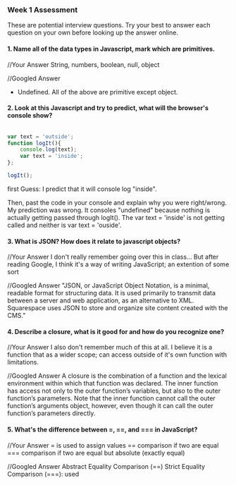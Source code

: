 ### Week 1 Assessment

These are potential interview questions. Try your best to answer each question on your own before looking up the answer online.

#### 1. Name all of the data types in Javascript, mark which are primitives.

  //Your Answer
String, numbers, boolean, null, object  

  //Googled Answer
+ Undefined. All of the above are primitive except object.

#### 2. Look at this Javascript and try to predict, what will the browser's console show?

``` javascript

var text = 'outside';
function logIt(){
    console.log(text);
    var text = 'inside';
};

logIt();

```

first Guess:
I predict that it will console log "inside".

Then, past the code in your console and explain why you were right/wrong.
My prediction was wrong. It consoles "undefined" because nothing is actually getting passed through logIt(). The var text = 'inside' is not getting called and neither is var text = 'ouside'.

#### 3. What is JSON? How does it relate to javascript objects?

  //Your Answer
  I don't really remember going over this in class... But after reading Google, I think it's a way of writing JavaScript; an extention of some sort

  //Googled Answer
  "JSON, or JavaScript Object Notation, is a minimal, readable format for structuring data. It is used primarily to transmit data between a server and web application, as an alternative to XML. Squarespace uses JSON to store and organize site content created with the CMS."
#### 4. Describe a closure, what is it good for and how do you recognize one?

  //Your Answer
  I also don't remember much of this at all. I believe it is a function that as a wider scope; can access outside of it's own function with limitations.  

  //Googled Answer
A closure is the combination of a function and the lexical environment within which that function was declared.
 The inner function has access not only to the outer function’s variables, but also to the outer function’s parameters. Note that the inner function cannot call the outer function’s arguments object, however, even though it can call the outer function’s parameters directly.
#### 5. What's the difference between =, ==, and === in JavaScript?

  //Your Answer
  = is used to assign values
  == comparison if two are equal
  === comparison if two are equal but absolute (exactly equal)

  //Googled Answer
  Abstract Equality Comparison (==)
  Strict Equality Comparison (===): used 
